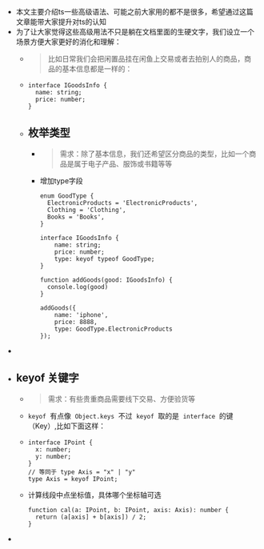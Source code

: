 - 本文主要介绍ts一些高级语法、可能之前大家用的都不是很多，希望通过这篇文章能带大家提升对ts的认知
- 为了让大家觉得这些高级用法不只是躺在文档里面的生硬文字，我们设立一个场景方便大家更好的消化和理解：
	- > 比如日常我们会把闲置品挂在闲鱼上交易或者去拍别人的商品，商品的基本信息都是一样的：
	- ```
	  interface IGoodsInfo {
	  	name: string;
	  	price: number;
	  }
	  ```
	- ## 枚举类型
		- > 需求：除了基本信息，我们还希望区分商品的类型，比如一个商品是属于电子产品、服饰或书籍等等
		- 增加type字段
		  ```
		  enum GoodType {
		  	ElectronicProducts = 'ElectronicProducts',
		  	Clothing = 'Clothing',
		  	Books = 'Books',
		  }
		  
		  interface IGoodsInfo {
		      name: string;
		      price: number;
		      type: keyof typeof GoodType;
		  }
		  
		  function addGoods(good: IGoodsInfo) {
		  	console.log(good)
		  }
		  
		  addGoods({ 
		      name: 'iphone',
		      price: 8888,
		      type: GoodType.ElectronicProducts
		  });
		  
		  ```
-
- ## keyof 关键字
	- > 需求：有些贵重商品需要线下交易、方便验货等
	- `keyof`  有点像  `Object.keys`  不过  `keyof`  取的是  `interface`  的键（Key）,比如下面这样：
	- ```
	  interface IPoint {
	    x: number;
	    y: number;
	  }
	  // 等同于 type Axis = "x" | "y"
	  type Axis = keyof IPoint;
	  ```
	- 计算线段中点坐标值，具体哪个坐标轴可选
	  ```
	  function cal(a: IPoint, b: IPoint, axis: Axis): number {
	    return (a[axis] + b[axis]) / 2;
	  }
	  ```
-